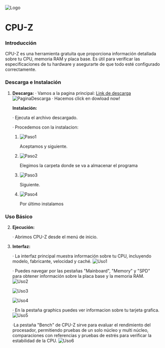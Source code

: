 ![Logo](./Imgs/imgCPU-Z/CPU-Z.jpg)

# CPU-Z

### Introducción

CPU-Z es una herramienta gratuita que proporciona información detallada sobre tu CPU, memoria RAM y placa base. Es útil para verificar las especificaciones de tu hardware y asegurarte de que todo esté configurado correctamente.

### Descarga e Instalación

1. **Descarga:**
   · Vamos a la pagina principal: [Link de descarga](https://www.cpuid.com/downloads/cpu-z/cpu-z_2.15-en.exe)
   ![PaginaDescarga](./Imgs/imgCPU-Z/pagD.png)
   · Hacemos click en dowload now!
   
   **Instalación:**
   
   · Ejecuta el archivo descargado.
   
   · Procedemos con la instalacion:
   
   1. ![Paso1](./Imgs/imgCPU-Z/inst1.png)

      Aceptamos y siguiente.

   2. ![Paso2](./Imgs/imgCPU-Z/inst2.png)

      Elegimos la carpeta donde se va a almacenar el programa

   3. ![Paso3](./Imgs/imgCPU-Z/inst3.png)

      Siguiente.

   4. ![Paso4](./Imgs/imgCPU-Z/inst4.png)

      Por último instalamos

### Uso Básico

2. **Ejecución:**
   
   · Abrimos CPU-Z desde el menú de inicio.
3. **Interfaz:**
   
   · La interfaz principal muestra información sobre tu CPU, incluyendo modelo, fabricante, velocidad y caché.
   ![Uso1](./Imgs/imgCPU-Z/uso1.png)

   · Puedes navegar por las pestañas "Mainboard", "Memory" y "SPD" para obtener información sobre la placa base y la memoria RAM.
   ![Uso2](./Imgs/imgCPU-Z/uso2.png)

   ![Uso3](./Imgs/imgCPU-Z/uso3.png)

   ![Uso4](./Imgs/imgCPU-Z/uso4.png)

   · En la pestaña graphics puedes ver informacion sobre tu tarjeta grafica.
   ![Uso5](./Imgs/imgCPU-Z/uso5.png)

   ·La pestaña "Bench" de CPU-Z sirve para evaluar el rendimiento del procesador, permitiendo pruebas de un solo núcleo y multi núcleo, comparaciones con referencias y pruebas de estrés para verificar la estabilidad de la CPU.
   ![Uso6](./Imgs/imgCPU-Z/uso6.png)

